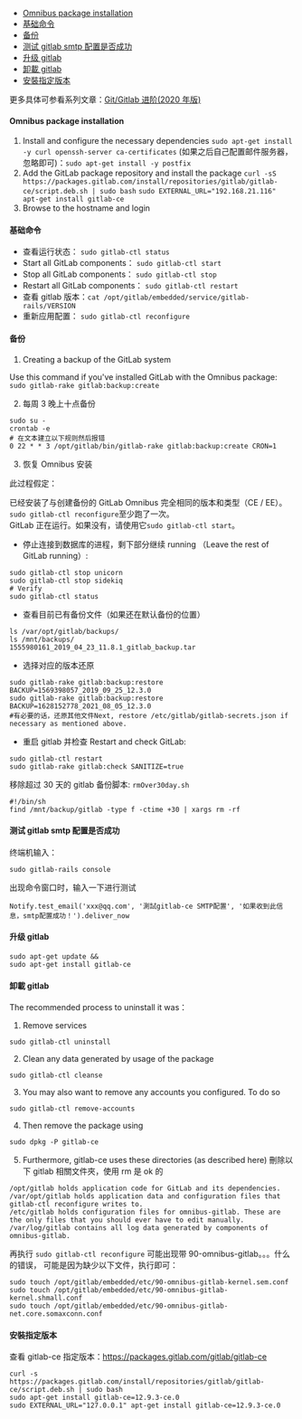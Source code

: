 <!-- START doctoc generated TOC please keep comment here to allow auto update -->
<!-- DON'T EDIT THIS SECTION, INSTEAD RE-RUN doctoc TO UPDATE -->
<!-- **Table of Contents**  *generated with [DocToc](https://github.com/thlorenz/doctoc)* -->

- [Omnibus package installation](#omnibus-package-installation)
- [基础命令](#%E5%9F%BA%E7%A1%80%E5%91%BD%E4%BB%A4)
- [备份](#%E5%A4%87%E4%BB%BD)
- [测试 gitlab smtp 配置是否成功](#%E6%B5%8B%E8%AF%95-gitlab-smtp-%E9%85%8D%E7%BD%AE%E6%98%AF%E5%90%A6%E6%88%90%E5%8A%9F)
- [升级 gitlab](#%E5%8D%87%E7%BA%A7-gitlab)
- [卸載 gitlab](#%E5%8D%B8%E8%BC%89-gitlab)
- [安裝指定版本](#%E5%AE%89%E8%A3%9D%E6%8C%87%E5%AE%9A%E7%89%88%E6%9C%AC)

<!-- END doctoc generated TOC please keep comment here to allow auto update -->

更多具体可参看系列文章：[Git/Gitlab 进阶(2020 年版)](https://www.jianshu.com/nb/42810634)

#### Omnibus package installation

1. Install and configure the necessary dependencies
   `sudo apt-get install -y curl openssh-server ca-certificates`
   (如果之后自己配置邮件服务器，忽略即可)：`sudo apt-get install -y postfix`
2. Add the GitLab package repository and install the package
   `curl -sS https://packages.gitlab.com/install/repositories/gitlab/gitlab-ce/script.deb.sh | sudo bash`
   `sudo EXTERNAL_URL="192.168.21.116" apt-get install gitlab-ce`
3. Browse to the hostname and login

#### 基础命令

- 查看运行状态： `sudo gitlab-ctl status`
- Start all GitLab components： `sudo gitlab-ctl start`
- Stop all GitLab components： `sudo gitlab-ctl stop`
- Restart all GitLab components： `sudo gitlab-ctl restart`
- 查看 gitlab 版本：`cat /opt/gitlab/embedded/service/gitlab-rails/VERSION`
- 重新应用配置： `sudo gitlab-ctl reconfigure`

#### 备份

1. Creating a backup of the GitLab system

Use this command if you've installed GitLab with the Omnibus package:
`sudo gitlab-rake gitlab:backup:create`

2. 每周 3 晚上十点备份

```
sudo su -
crontab -e
# 在文本建立以下规则然后报错
0 22 * * 3 /opt/gitlab/bin/gitlab-rake gitlab:backup:create CRON=1
```

3. 恢复 Omnibus 安装

此过程假定：

已经安装了与创建备份的 GitLab Omnibus 完全相同的版本和类型（CE / EE）。  
`sudo gitlab-ctl reconfigure`至少跑了一次。  
GitLab 正在运行。如果没有，请使用它`sudo gitlab-ctl start`。

- 停止连接到数据库的进程，剩下部分继续 running （Leave the rest of GitLab running）:

```
sudo gitlab-ctl stop unicorn
sudo gitlab-ctl stop sidekiq
# Verify
sudo gitlab-ctl status
```

- 查看目前已有备份文件（如果还在默认备份的位置）

```
ls /var/opt/gitlab/backups/
ls /mnt/backups/
1555980161_2019_04_23_11.8.1_gitlab_backup.tar
```

- 选择对应的版本还原

```
sudo gitlab-rake gitlab:backup:restore BACKUP=1569398057_2019_09_25_12.3.0
sudo gitlab-rake gitlab:backup:restore BACKUP=1628152778_2021_08_05_12.3.0
#有必要的话，还原其他文件Next, restore /etc/gitlab/gitlab-secrets.json if necessary as mentioned above.
```

- 重启 gitlab 并检查 Restart and check GitLab:

```
sudo gitlab-ctl restart
sudo gitlab-rake gitlab:check SANITIZE=true
```

移除超过 30 天的 gitlab 备份脚本: `rmOver30day.sh`

```
#!/bin/sh
find /mnt/backup/gitlab -type f -ctime +30 | xargs rm -rf
```

#### 测试 gitlab smtp 配置是否成功

终端机输入：

`sudo gitlab-rails console`

出现命令窗口时，输入一下进行测试

```
Notify.test_email('xxx@qq.com', '測試gitlab-ce SMTP配置', '如果收到此信息，smtp配置成功！').deliver_now
```

#### 升级 gitlab

```
sudo apt-get update &&
sudo apt-get install gitlab-ce
```

#### 卸載 gitlab

The recommended process to uninstall it was：

1. Remove services

```
sudo gitlab-ctl uninstall
```

2. Clean any data generated by usage of the package

```
sudo gitlab-ctl cleanse
```

3. You may also want to remove any accounts you configured. To do so

```
sudo gitlab-ctl remove-accounts
```

4. Then remove the package using

```
sudo dpkg -P gitlab-ce
```

5. Furthermore, gitlab-ce uses these directories (as described here) 刪除以下 gitlab 相關文件夾，使用 rm 是 ok 的

```
/opt/gitlab holds application code for GitLab and its dependencies.
/var/opt/gitlab holds application data and configuration files that gitlab-ctl reconfigure writes to.
/etc/gitlab holds configuration files for omnibus-gitlab. These are the only files that you should ever have to edit manually.
/var/log/gitlab contains all log data generated by components of omnibus-gitlab.
```

再执行 `sudo gitlab-ctl reconfigure` 可能出现带 90-omnibus-gitlab。。。什么的错误，
可能是因为缺少以下文件，执行即可：

```
sudo touch /opt/gitlab/embedded/etc/90-omnibus-gitlab-kernel.sem.conf
sudo touch /opt/gitlab/embedded/etc/90-omnibus-gitlab-kernel.shmall.conf
sudo touch /opt/gitlab/embedded/etc/90-omnibus-gitlab-net.core.somaxconn.conf
```

#### 安裝指定版本

查看 gitlab-ce 指定版本：https://packages.gitlab.com/gitlab/gitlab-ce

```
curl -s https://packages.gitlab.com/install/repositories/gitlab/gitlab-ce/script.deb.sh | sudo bash
sudo apt-get install gitlab-ce=12.9.3-ce.0
sudo EXTERNAL_URL="127.0.0.1" apt-get install gitlab-ce=12.9.3-ce.0
```
